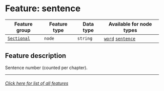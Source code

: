 # Feature: sentence

Feature group | Feature type | Data type | Available for node types
---  | --- | --- | ---
[`Sectional`](home.md#sectional-features) | `node` | `string`  | [`word`](wordnodefeatures.md#readme) [`sentence`](sentencenodefeatures.md#readme)

## Feature description
Sentence number (counted per chapter).

---
###### [Click here for list of all features](home.md#readme)
